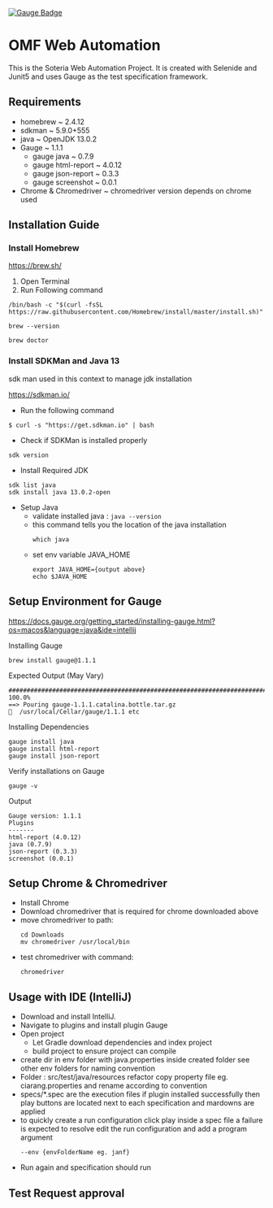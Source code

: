 [![Gauge Badge](https://gauge.org/Gauge_Badge.svg)](https://gauge.org)

# OMF Web Automation
This is the Soteria Web Automation Project. It is created with Selenide and Junit5 and uses Gauge as the test specification framework.

## Requirements
* homebrew ~ 2.4.12
* sdkman ~ 5.9.0+555
* java ~ OpenJDK 13.0.2
* Gauge ~ 1.1.1 
    * gauge java ~  0.7.9
    * gauge html-report ~ 4.0.12
    * gauge json-report ~ 0.3.3
    * gauge screenshot ~ 0.0.1
* Chrome & Chromedriver ~ chromedriver version depends on chrome used

## Installation Guide
### Install Homebrew
https://brew.sh/

1. Open Terminal
2. Run Following command
```
/bin/bash -c "$(curl -fsSL https://raw.githubusercontent.com/Homebrew/install/master/install.sh)"

brew --version

brew doctor
```

### Install SDKMan and Java 13
sdk man used in this context to manage jdk installation

https://sdkman.io/

* Run the following command 
```
$ curl -s "https://get.sdkman.io" | bash
```
* Check if SDKMan is installed properly
```
sdk version
```
* Install Required JDK
```
sdk list java
sdk install java 13.0.2-open
```

* Setup Java
    * validate installed java :
        ``java --version``
    * this command tells you the location of the java installation  
        ```
        which java
        ```
    * set env variable JAVA_HOME
      ```
      export JAVA_HOME={output above}
      echo $JAVA_HOME
      ```

## Setup Environment for Gauge
https://docs.gauge.org/getting_started/installing-gauge.html?os=macos&language=java&ide=intellij

Installing Gauge
```
brew install gauge@1.1.1
```

Expected Output (May Vary)

```
######################################################################## 100.0%
==> Pouring gauge-1.1.1.catalina.bottle.tar.gz
🍺  /usr/local/Cellar/gauge/1.1.1 etc
```

Installing Dependencies
```
gauge install java
gauge install html-report
gauge install json-report
```

Verify installations on Gauge

```
gauge -v
```

Output

```
Gauge version: 1.1.1
Plugins
-------
html-report (4.0.12)
java (0.7.9)
json-report (0.3.3)
screenshot (0.0.1)
```

## Setup Chrome & Chromedriver
 * Install Chrome
 * Download chromedriver that is required for chrome downloaded above
 * move chromedriver to path:
    ```
   cd Downloads
   mv chromedriver /usr/local/bin
    ``` 
 * test chromedriver with command:
    ```
    chromedriver 
   ```
## Usage with IDE (IntelliJ)

* Download and install IntelliJ.
* Navigate to plugins and install plugin Gauge
* Open project
    * Let Gradle download dependencies and index project
    * build project to ensure project can compile
* create dir in env folder with java.properties inside created folder see other env folders for naming convention
* Folder : src/test/java/resources refactor copy property file eg. ciarang.properties and rename according to convention
* specs/*.spec are the execution files if plugin installed successfully then play buttons are located next to each specification and mardowns are applied
* to quickly create a run configuration click play inside a spec file a failure is expected to resolve edit the run configuration and add a program argument
    ```
    --env {envFolderName eg. janf}
    ```
* Run again and specification should run

## Test Request approval